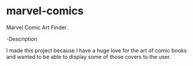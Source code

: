 # marvel-comics

Marvel Comic Art Finder.

-Description

I made this project because I have a huge love for the art of comic books and wanted to be able to display some of those covers to the user.
